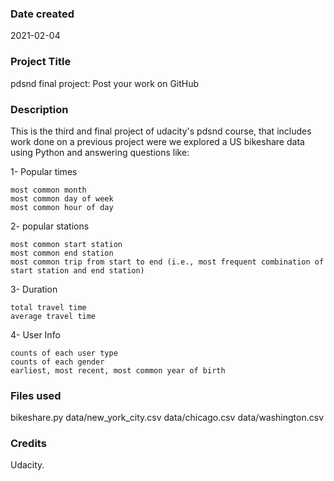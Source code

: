 ### Date created
2021-02-04

### Project Title
pdsnd final project: Post your work on GitHub <Explore US bikeshare Data>

### Description
This is the third and final project of udacity's pdsnd course, that includes work done on a previous project were we explored a US bikeshare data using Python and answering questions like:

1- Popular times

    most common month
    most common day of week
    most common hour of day

2- popular stations 

    most common start station
    most common end station
    most common trip from start to end (i.e., most frequent combination of start station and end station)

3- Duration

    total travel time
    average travel time

4- User Info

    counts of each user type
    counts of each gender
    earliest, most recent, most common year of birth 

### Files used
bikeshare.py
data/new_york_city.csv
data/chicago.csv
data/washington.csv

### Credits

Udacity.

